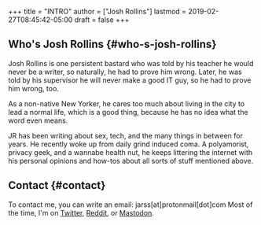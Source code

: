 +++
title = "INTRO"
author = ["Josh Rollins"]
lastmod = 2019-02-27T08:45:42-05:00
draft = false
+++

## Who's Josh Rollins {#who-s-josh-rollins}

Josh Rollins is one persistent bastard who was told by his teacher he would never be a writer, so naturally, he had to prove him wrong. Later, he was told by his supervisor he will never make a good IT guy, so he had to prove him wrong, too.

As a non-native New Yorker, he cares too much about living in the city to lead a normal life, which is a good thing, because he has no idea what the word even means.

JR has been writing about sex, tech, and the many things in between for years. He recently woke up from daily grind induced coma. A polyamorist, privacy geek, and a wannabe health nut, he keeps littering the internet with his personal opinions and how-tos about all sorts of stuff mentioned above.


## Contact {#contact}

To contact me, you can write an email: jarss[at]protonmail[dot]com
Most of the time, I'm on [Twitter](https://twitter.com/Josh%5FRollins), [Reddit](https://www.reddit.com/user/JR121), or [Mastodon](https://mastodon.technology/web/accounts/115656).